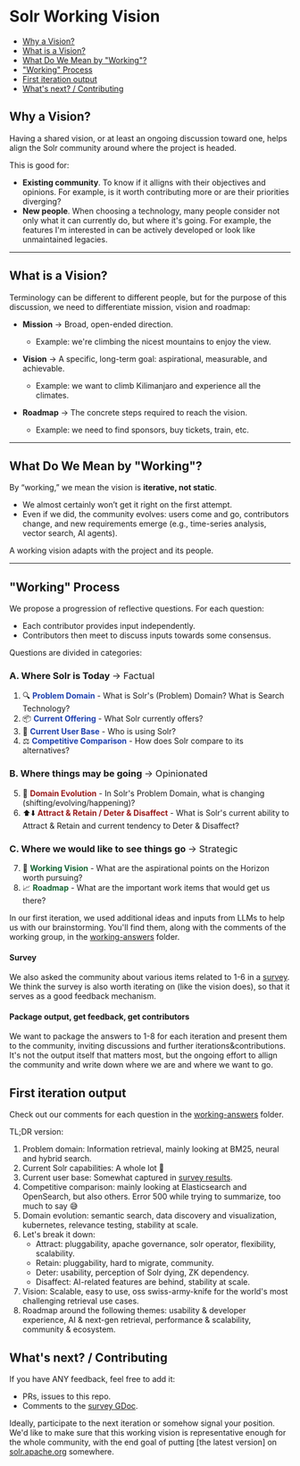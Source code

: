 # Solr Working Vision

* [Why a Vision?](#why-a-vision)
* [What is a Vision?](#what-is-a-vision)
* [What Do We Mean by "Working"?](#what-do-you-mean-by-working)
* ["Working" Process](#working-process)
* [First iteration output](#first-iteration-output)
* [What's next? / Contributing](#whats-next--contributing)

## Why a Vision?
Having a shared vision, or at least an ongoing discussion toward one, helps align the Solr community around where the project is headed.

This is good for:
* **Existing community**. To know if it alligns with their objectives and opinions. For example, is it worth contributing more or are their priorities diverging?
* **New people**. When choosing a technology, many people consider not only what it can currently do, but where it's going. For example, the features I'm interested in can be actively developed or look like unmaintained legacies.

---

## What is a Vision?
Terminology can be different to different people, but for the purpose of this discussion, we need to differentiate mission, vision and roadmap:

* **Mission** → Broad, open-ended direction.
  * Example: we're climbing the nicest mountains to enjoy the view.

* **Vision** → A specific, long-term goal: aspirational, measurable, and achievable.
   * Example: we want to climb Kilimanjaro and experience all the climates.
     
* **Roadmap** → The concrete steps required to reach the vision.
   * Example: we need to find sponsors, buy tickets, train, etc.

---

## What Do We Mean by "Working"?
By “working,” we mean the vision is **iterative, not static**.  

* We almost certainly won’t get it right on the first attempt.  
* Even if we did, the community evolves: users come and go, contributors change, and new requirements emerge (e.g., time-series analysis, vector search, AI agents).

A working vision adapts with the project and its people.

---

## "Working" Process
We propose a progression of reflective questions. For each question:
* Each contributor provides input independently.
* Contributors then meet to discuss inputs towards some consensus.

Questions are divided in categories:

### A. Where Solr is Today <span style="font-weight: normal;">→ Factual</span>
1. 🔍 <span style="color: #1e40af;">**Problem Domain**</span> - What is Solr's (Problem) Domain? What is Search Technology?
2. 📦 <span style="color: #1e40af;">**Current Offering**</span> - What Solr currently offers?
3. 👥 <span style="color: #1e40af;">**Current User Base**</span> - Who is using Solr?
4. ⚖️ <span style="color: #1e40af;">**Competitive Comparison**</span> - How does Solr compare to its alternatives?
### B. Where things may be going <span style="font-weight: normal;">→ Opinionated</span>
5. 🚀 <span style="color: #991b1b;">**Domain Evolution**</span> - In Solr's Problem Domain, what is changing (shifting/evolving/happening)?
6. ⬆️⬇️ <span style="color: #991b1b;">**Attract & Retain / Deter & Disaffect**</span> - What is Solr's current ability to Attract & Retain and current tendency to Deter & Disaffect?
### C. Where we would like to see things go <span style="font-weight: normal;">→ Strategic</span>
7. 🔮 <span style="color: #166534;">**Working Vision**</span> - What are the aspirational points on the Horizon worth pursuing?
8. 📈 <span style="color: #166534;">**Roadmap**</span> - What are the important work items that would get us there?

In our first iteration, we used additional ideas and inputs from LLMs to help us with our brainstorming. You'll find them, along with the comments of the working group, in the [working-answers](working-answers) folder.

#### Survey
We also asked the community about various items related to 1-6 in a [survey](https://docs.google.com/document/d/1qK3Zkm_T1c_aewrjL3N1k0EqmvA-gl3CdFcpuB0XT0I/edit). We think the survey is also worth iterating on (like the vision does), so that it serves as a good feedback mechanism.

#### Package output, get feedback, get contributors
We want to package the answers to 1-8 for each iteration and present them to the community, inviting discussions and further iterations&contributions. It's not the output itself that matters most, but the ongoing effort to allign the community and write down where we are and where we want to go.

## First iteration output
Check out our comments for each question in the [working-answers](working-answers) folder.

TL;DR version:
1. Problem domain: Information retrieval, mainly looking at BM25, neural and hybrid search.
2. Current Solr capabilities: A whole lot 🙂
3. Current user base: Somewhat captured in [survey results](https://docs.google.com/document/d/1qK3Zkm_T1c_aewrjL3N1k0EqmvA-gl3CdFcpuB0XT0I/edit?usp=sharing).
4. Competitive comparison: mainly looking at Elasticsearch and OpenSearch, but also others. Error 500 while trying to summarize, too much to say 😅
5. Domain evolution: semantic search, data discovery and visualization, kubernetes, relevance testing, stability at scale.
6. Let's break it down:
    * Attract: pluggability, apache governance, solr operator, flexibility, scalability.
    * Retain: pluggability, hard to migrate, community.
    * Deter: usability, perception of Solr dying, ZK dependency.
    * Disaffect: AI-related features are behind, stability at scale.
7. Vision: Scalable, easy to use, oss swiss-army-knife for the world's most challenging retrieval use cases.
8. Roadmap around the following themes: usability & developer experience, AI & next-gen retrieval, performance & scalability, community & ecosystem.

## What's next? / Contributing
If you have ANY feedback, feel free to add it:
* PRs, issues to this repo.
* Comments to the [survey GDoc](https://docs.google.com/document/d/1qK3Zkm_T1c_aewrjL3N1k0EqmvA-gl3CdFcpuB0XT0I/edit?usp=sharing).

Ideally, participate to the next iteration or somehow signal your position. We'd like to make sure that this working vision is representative enough for the whole community, with the end goal of putting [the latest version] on [solr.apache.org](https://solr.apache.org/) somewhere.
